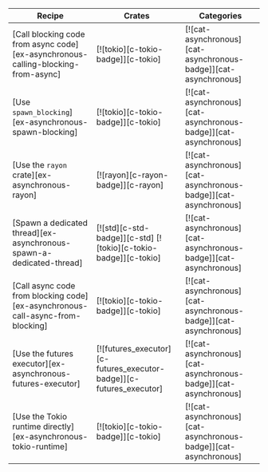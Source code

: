 | Recipe | Crates | Categories |
|--------|--------|------------|
| [Call blocking code from async code][ex-asynchronous-calling-blocking-from-async] | [![tokio][c-tokio-badge]][c-tokio] | [![cat-asynchronous][cat-asynchronous-badge]][cat-asynchronous] |
| [Use `spawn_blocking`][ex-asynchronous-spawn-blocking] | [![tokio][c-tokio-badge]][c-tokio] | [![cat-asynchronous][cat-asynchronous-badge]][cat-asynchronous] |
| [Use the `rayon` crate][ex-asynchronous-rayon] | [![rayon][c-rayon-badge]][c-rayon] | [![cat-asynchronous][cat-asynchronous-badge]][cat-asynchronous] |
| [Spawn a dedicated thread][ex-asynchronous-spawn-a-dedicated-thread] | [![std][c-std-badge]][c-std] [![tokio][c-tokio-badge]][c-tokio] | [![cat-asynchronous][cat-asynchronous-badge]][cat-asynchronous] |
| [Call async code from blocking code][ex-asynchronous-call-async-from-blocking] | [![tokio][c-tokio-badge]][c-tokio] | [![cat-asynchronous][cat-asynchronous-badge]][cat-asynchronous] |
| [Use the futures executor][ex-asynchronous-futures-executor] | [![futures_executor][c-futures_executor-badge]][c-futures_executor] | [![cat-asynchronous][cat-asynchronous-badge]][cat-asynchronous] |
| [Use the Tokio runtime directly][ex-asynchronous-tokio-runtime] | [![tokio][c-tokio-badge]][c-tokio] | [![cat-asynchronous][cat-asynchronous-badge]][cat-asynchronous] |

<div class="hidden">
</div>
